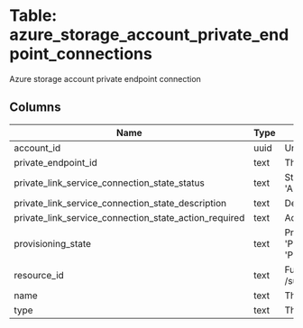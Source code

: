 
# Table: azure_storage_account_private_endpoint_connections
Azure storage account private endpoint connection
## Columns
| Name        | Type           | Description  |
| ------------- | ------------- | -----  |
|account_id|uuid|Unique ID of azure_storage_accounts table (FK)|
|private_endpoint_id|text|The ARM identifier for Private Endpoint|
|private_link_service_connection_state_status|text|Status - Indicates whether the connection has been Approved/Rejected/Removed by the owner of the service Possible values include: 'Pending', 'Approved', 'Rejected'|
|private_link_service_connection_state_description|text|Description - The reason for approval/rejection of the connection|
|private_link_service_connection_state_action_required|text|ActionRequired - A message indicating if changes on the service provider require any updates on the consumer|
|provisioning_state|text|ProvisioningState - The provisioning state of the private endpoint connection resource Possible values include: 'PrivateEndpointConnectionProvisioningStateSucceeded', 'PrivateEndpointConnectionProvisioningStateCreating', 'PrivateEndpointConnectionProvisioningStateDeleting', 'PrivateEndpointConnectionProvisioningStateFailed'|
|resource_id|text|Fully qualified resource ID for the resource Ex - /subscriptions/{subscriptionId}/resourceGroups/{resourceGroupName}/providers/{resourceProviderNamespace}/{resourceType}/{resourceName}|
|name|text|The name of the resource|
|type|text|The type of the resource Eg "MicrosoftCompute/virtualMachines" or "MicrosoftStorage/storageAccounts"|
